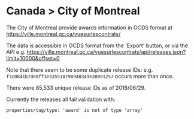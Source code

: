 Canada > City of Montreal
=========================

The City of Montreal provide awards information in OCDS format at https://ville.montreal.qc.ca/vuesurlescontrats/

The data is accessible in OCDS format from the 'Export' button, or via the API e.g. https://ville.montreal.qc.ca/vuesurlescontrats/api/releases.json?limit=10000&offset=0

Note that there seem to be some duplicate release IDs: e.g. `f3c0841b7de8ff3e335518790948349e38091257` occurs more than once.

There were 85,533 unique release IDs as of 2016/06/29.

Currently the releases all fail validation with:

    properties/tag/type: 'award' is not of type 'array'
